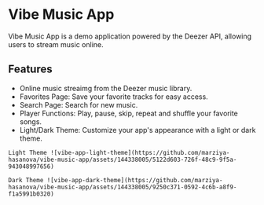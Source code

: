 # Vibe Music App

Vibe Music App is a demo application powered by the Deezer API, allowing users to stream music online.

## Features

- Online music streaimg from the Deezer music library.
- Favorites Page: Save your favorite tracks for easy access.
- Search Page: Search for new music.
- Player Functions: Play, pause, skip, repeat and shuffle your favorite songs.
- Light/Dark Theme: Customize your app's appearance with a light or dark theme.
  

`Light Theme
![vibe-app-light-theme](https://github.com/marziya-hasanova/vibe-music-app/assets/144338005/5122d603-726f-48c9-9f5a-943048997656) `

`Dark Theme
![vibe-app-dark-theme](https://github.com/marziya-hasanova/vibe-music-app/assets/144338005/9250c371-0592-4c6b-a8f9-f1a5991b0320) `
